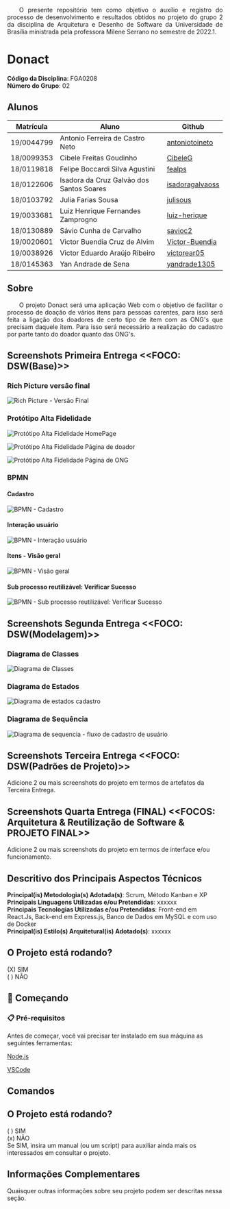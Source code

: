 
<p align="justify">&emsp;&emsp;O presente repositório tem como objetivo o auxílio e registro do processo de desenvolvimento e resultados obtidos no projeto do grupo 2 da disciplina de Arquitetura e Desenho de Software da Universidade de Brasília ministrada pela professora Milene Serrano no semestre de 2022.1.</p>

# Donact

**Código da Disciplina**: FGA0208<br>
**Número do Grupo**: 02<br>

## Alunos
| Matrícula  | Aluno                                    | Github                                                |
| ---------- | ---------------------------------------- | ----------------------------------------------------- |
| 19/0044799 | Antonio Ferreira de Castro Neto          | [antoniotoineto](https://github.com/antoniotoineto)   |
| 18/0099353 | Cibele Freitas Goudinho                  | [CibeleG](https://github.com/CibeleG)                 |
| 18/0119818 | Felipe Boccardi Silva Agustini           | [fealps](https://github.com/fealps)                   |
| 18/0122606 | Isadora da Cruz Galvão dos Santos Soares | [isadoragalvaoss](https://github.com/isadoragalvaoss) |
| 18/0103792 | Julia Farias Sousa                       | [julisous](https://github.com/julisous)               |
| 19/0033681 | Luiz Henrique Fernandes Zamprogno        | [luiz-herique](https://github.com/luiz-herique)       |
| 18/0130889 | Sávio Cunha de Carvalho                  | [savioc2](https://github.com/savioc2)                 |
| 19/0020601 | Victor Buendia Cruz de Alvim             | [Victor-Buendia](https://github.com/Victor-Buendia)   |
| 19/0038926 | Victor Eduardo Araújo Ribeiro            | [victorear05](https://github.com/victorear05)         |
| 18/0145363 | Yan Andrade de Sena                      | [yandrade1305](https://github.com/yandrade1305)       |

## Sobre 
<p align="justify">&emsp;&emsp;O projeto Donact será uma aplicação Web com o objetivo de facilitar o processo de doação de vários itens para pessoas carentes, para isso será feita a ligação dos doadores de certo tipo de item com as ONG's que precisam daquele item. Para isso será necessário a realização do cadastro por parte tanto do doador quanto das ONG's.</p>

## Screenshots Primeira Entrega <<FOCO: DSW(Base)>>

### Rich Picture versão final

![Rich Picture - Versão Final](/imgs/rich-picture-final.png)

### Protótipo Alta Fidelidade

![Protótipo Alta Fidelidade HomePage](/imgs/Home-prototipo.jpg)

![Protótipo Alta Fidelidade Página de doador](/imgs/prototipo-pgDoador.jpg)

![Protótipo Alta Fidelidade Página de ONG](/imgs/prototipo-pgONG.jpg)

### BPMN

#### Cadastro

![BPMN - Cadastro](/imgs/BPMN-Cadastro.jpg)

#### Interação usuário

![BPMN - Interação usuário](/imgs/BPMN-Intera%C3%A7%C3%A3o-usuario.jpg)

#### Itens - Visão geral

![BPMN - Visão geral](/imgs/BPMN-itens.jpg)

#### Sub processo reutilizável: Verificar Sucesso
 
![BPMN - Sub processo reutilizável: Verificar Sucesso](/imgs/BPMN-SverificaSucesso.jpg)

## Screenshots Segunda Entrega <<FOCO: DSW(Modelagem)>>

### Diagrama de Classes
![Diagrama de Classes](/imgs/DonAct%20-%20Diagrama%20de%20Classes.png)

### Diagrama de Estados
![Diagrama de estados cadastro](/imgs/cadastro.jpg)

### Diagrama de Sequência
![Diagrama de sequencia - fluxo de cadastro de usuário](/imgs/DS_cadastro.png)

## Screenshots Terceira Entrega <<FOCO: DSW(Padrões de Projeto)>>
Adicione 2 ou mais screenshots do projeto em termos de artefatos da Terceira Entrega.

## Screenshots Quarta Entrega (FINAL) <<FOCOS: Arquitetura & Reutilização de Software & PROJETO FINAL>>
Adicione 2 ou mais screenshots do projeto em termos de interface e/ou funcionamento.

## Descritivo dos Principais Aspectos Técnicos 
**Principal(is) Metodologia(s) Adotada(s)**: Scrum, Método Kanban e XP<br>
**Principais Linguagens Utilizadas e/ou Pretendidas**: xxxxxx<br>
**Principais Tecnologias Utilizadas e/ou Pretendidas**: Front-end em React.Js, Back-end em Express.js, Banco de Dados em MySQL e com uso de Docker<br>
**Principal(is) Estilo(s) Arquitetural(is) Adotado(s)**: xxxxxx<br>

## O Projeto está rodando?
(X) SIM  
( ) NÃO  

## 🚀 Começando
### 📋 Pré-requisitos
Antes de começar, você vai precisar ter instalado em sua máquina as seguintes ferramentas:

[Node.js](https://nodejs.org/en/)

[VSCode](https://code.visualstudio.com/)


## Comandos

## O Projeto está rodando?
( ) SIM  
(x) NÃO  
Se SIM, insira um manual (ou um script) para auxiliar ainda mais os interessados em consultar o projeto.  

## Informações Complementares 
Quaisquer outras informações sobre seu projeto podem ser descritas nessa seção.
